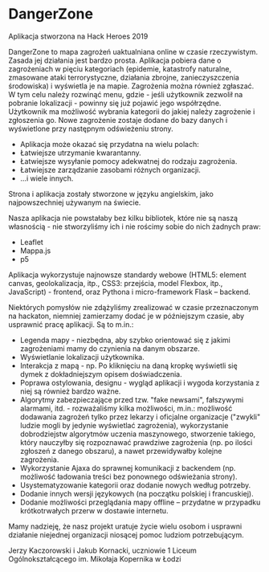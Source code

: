 # DangerZone
Aplikacja stworzona na Hack Heroes 2019

DangerZone to mapa zagrożeń uaktualniana online w czasie rzeczywistym. Zasada jej działania jest bardzo prosta. Aplikacja pobiera dane o zagrożeniach w pięciu kategoriach (epidemie, katastrofy naturalne, zmasowane ataki terrorystyczne, działania zbrojne, zanieczyszczenia środowiska) i wyświetla je na mapie. Zagrożenia można również zgłaszać. W tym celu należy rozwinąć menu, gdzie - jeśli użytkownik zezwolił na pobranie lokalizacji - powinny się już pojawić jego współrzędne. Użytkownik ma możliwość wybrania kategorii do jakiej należy zagrożenie i zgłoszenia go. Nowe zagrożenie zostaje dodane do bazy danych i wyświetlone przy następnym odświeżeniu strony. 

 - Aplikacja może okazać się przydatna na wielu polach: 
 - Łatwiejsze utrzymanie kwarantanny. 
 - Łatwiejsze wysyłanie pomocy adekwatnej do rodzaju zagrożenia. 
 - Łatwiejsze zarządzanie zasobami różnych organizacji. 
 - ...i wiele innych. 

Strona i aplikacja zostały stworzone w języku angielskim, jako najpowszechniej używanym na świecie. 

Nasza aplikacja nie powstałaby bez kilku bibliotek, które nie są naszą własnością - nie stworzyliśmy ich i nie rościmy sobie do nich żadnych praw: 

 - Leaflet 
 - Mappa.js 
 - p5 

Aplikacja wykorzystuje najnowsze standardy webowe (HTML5: element canvas, geolokalizacja, itp., CSS3: przejścia, model Flexbox, itp., JavaScript) - frontend, oraz Pythona i micro-framework Flask – backend. 

Niektórych pomysłów nie zdążyliśmy zrealizować w czasie przeznaczonym na hackaton, niemniej zamierzamy dodać je w późniejszym czasie, aby usprawnić pracę aplikacji. Są to m.in.: 

 - Legenda mapy - niezbędna, aby szybko orientować się z jakimi zagrożeniami mamy do czynienia na danym obszarze. 
 - Wyświetlanie lokalizacji użytkownika.
 - Interakcja z mapą - np. Po kliknięciu na daną kropkę wyświetli się dymek z dokładniejszym opisem doświadczenia. 
 - Poprawa ostylowania, designu - wygląd aplikacji i wygoda korzystania z niej są również bardzo ważne. 
 - Algorytmy zabezpieczające przed tzw. "fake newsami", fałszywymi alarmami, itd. - rozważaliśmy kilka możliwości, m.in.: możliwość dodawania zagrożeń tylko przez lekarzy i oficjalne organizacje ("zwykli" ludzie mogli by jedynie wyświetlać zagrożenia), wykorzystanie dobrodziejstw algorytmów uczenia maszynowego, stworzenie takiego, który nauczyłby się rozpoznawać prawdziwe zagrożenia (np. po ilości zgłoszeń z danego obszaru), a nawet przewidywałby kolejne zagrożenia. 
 - Wykorzystanie Ajaxa do sprawnej komunikacji z backendem (np. możliwość ładowania treści bez ponownego odświeżania strony). 
 - Usystematyzowanie kategorii oraz dodanie nowych według potrzeby. 
 - Dodanie innych wersji językowych (na początku polskiej i francuskiej). 
 - Dodanie możliwości przeglądania mapy offline – przydatne w przypadku krótkotrwałych przerw w dostawie internetu. 
 
 Mamy nadzieję, że nasz projekt uratuje życie wielu osobom i usprawni działanie niejednej organizacji niosącej pomoc ludziom potrzebującym. 

Jerzy Kaczorowski i Jakub Kornacki, uczniowie 1 Liceum Ogólnokształcącego im. Mikołaja Kopernika w Łodzi 
